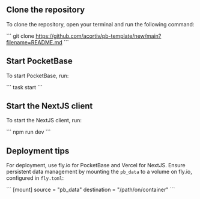 ## Clone the repository
To clone the repository, open your terminal and run the following command:

\```
git clone https://github.com/acortiv/pb-template/new/main?filename=README.md
\```

## Start PocketBase
To start PocketBase, run:

\```
task start
\```

## Start the NextJS client
To start the NextJS client, run:

\```
npm run dev
\```

## Deployment tips
For deployment, use fly.io for PocketBase and Vercel for NextJS. Ensure persistent data management by mounting the `pb_data` to a volume on fly.io, configured in `fly.toml`:

\```
[mount]
  source = "pb_data"
  destination = "/path/on/container"
\```
